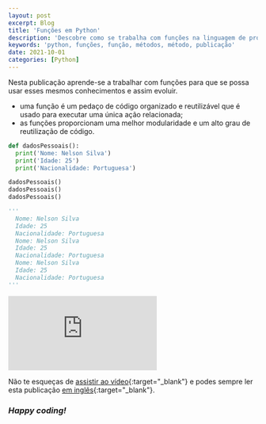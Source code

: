 ```yaml
---
layout: post
excerpt: Blog
title: 'Funções em Python'
description: 'Descobre como se trabalha com funções na linguagem de programação Python. Obtém respostas às tuas dúvidas com a teoria e os exemplos apresentados.'
keywords: 'python, funções, função, métodos, método, publicação'
date: 2021-10-01
categories: [Python]
---
```


Nesta publicação aprende-se a trabalhar com funções para que se possa usar esses mesmos conhecimentos e assim evoluir.

- uma função é um pedaço de código organizado e reutilizável que é usado para executar uma única ação relacionada;
- as funções proporcionam uma melhor modularidade e um alto grau de reutilização de código.

```python
def dadosPessoais():
  print('Nome: Nelson Silva')
  print('Idade: 25')
  print('Nacionalidade: Portuguesa')

dadosPessoais()
dadosPessoais()
dadosPessoais()

'''
  Nome: Nelson Silva
  Idade: 25
  Nacionalidade: Portuguesa
  Nome: Nelson Silva
  Idade: 25
  Nacionalidade: Portuguesa
  Nome: Nelson Silva
  Idade: 25
  Nacionalidade: Portuguesa
'''
```

<div class="video-container">
  <iframe src="https://www.youtube.com/embed/H8M_73ybl5Y" frameborder="0" allowfullscreen></iframe>
</div>

Não te esqueças de [assistir ao vídeo](https://youtu.be/H8M_73ybl5Y){:target="\_blank"} e podes sempre ler esta publicação [em inglês](https://nelsonsilvadev.com/blog/20211001/functions-in-python/){:target="\_blank"}.

### _Happy coding!_

